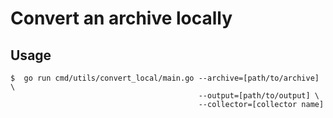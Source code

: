 # Convert an archive locally

## Usage
  ```shell
  $  go run cmd/utils/convert_local/main.go --archive=[path/to/archive] \
                                            --output=[path/to/output] \
                                            --collector=[collector name]
  ```